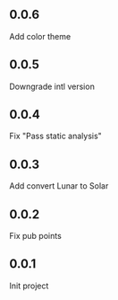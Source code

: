 ## 0.0.6
Add color theme

## 0.0.5
Downgrade intl version

## 0.0.4
Fix "Pass static analysis"

## 0.0.3
Add convert Lunar to Solar

## 0.0.2
Fix pub points

## 0.0.1
Init project